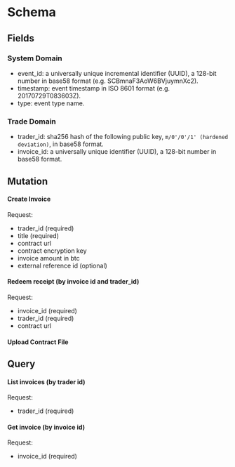 # Schema #


## Fields ##

### System Domain ###
- event_id: a universally unique incremental identifier (UUID), a 128-bit number in base58 format (e.g. SCBmnaF3AoW6BVjuymnXc2).
- timestamp: event timestamp in ISO 8601 format (e.g. 20170729T083603Z).
- type: event type name.

### Trade Domain ###
- trader_id: sha256 hash of the following public key, `m/0'/0'/1' (hardened deviation)`, in base58 format.
- invoice_id: a universally unique identifier (UUID), a 128-bit number in base58 format.


## Mutation ##

#### Create Invoice ####
Request:
- trader_id (required)
- title (required)
- contract url
- contract encryption key
- invoice amount in btc
- external reference id (optional)

#### Redeem receipt (by invoice id and trader_id) ####
Request:
- invoice_id (required)
- trader_id (required)
- contract url

#### Upload Contract File ####

## Query ##

#### List invoices (by trader id) ####
Request:
- trader_id (required)

#### Get invoice (by invoice id) ####
Request:
- invoice_id (required)
